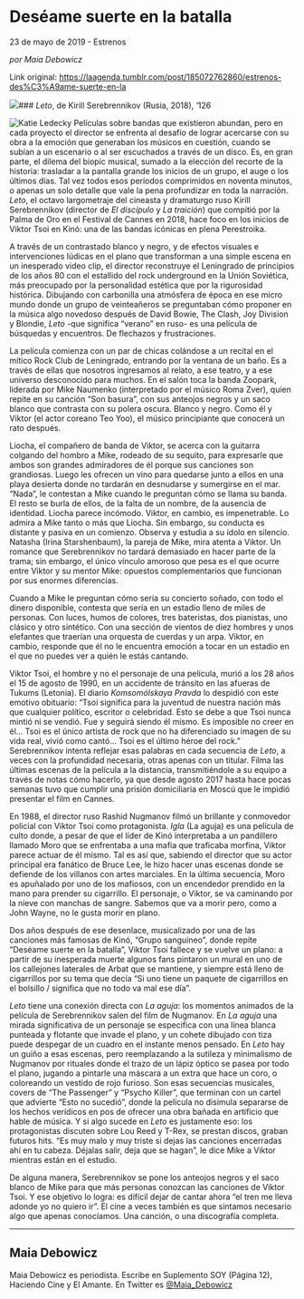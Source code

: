# Deséame suerte en la batalla



23 de mayo de 2019 - Estrenos

_por Maia Debowicz_

Link original: https://laagenda.tumblr.com/post/185072762860/estrenos-des%C3%A9ame-suerte-en-la

![](https://64.media.tumblr.com/e655e23d9a738192fb2e64a2e43c3003/30344478e890a2e4-a3/s500x750/14cab9bb2be33d9194a3bf5adcc740e94645b505.jpg)### *Leto*, de Kirill Serebrennikov (Rusia, 2018), ‘126

![Katie Ledecky](https://64.media.tumblr.com/f435f51cf602faca9dc4685d005f004f/30344478e890a2e4-e1/s400x600/7d2b2f3c608b1b578e46bfbef130290104df21e6.jpg)
Películas sobre bandas que existieron abundan, pero en cada proyecto el director se enfrenta al desafío de lograr acercarse con su obra a la emoción que generaban los músicos en cuestión, cuando se subían a un escenario o al ser escuchados a través de un disco. Es, en gran parte, el dilema del biopic musical, sumado a la elección del recorte de la historia: trasladar a la pantalla grande los inicios de un grupo, el auge o los últimos días. Tal vez todos esos períodos comprimidos en noventa minutos, o apenas un solo detalle que vale la pena profundizar en toda la narración. *Leto*, el octavo largometraje del cineasta y dramaturgo ruso Kirill Serebrennikov (director de *El discípulo* y *La traición*) que compitió por la Palma de Oro en el Festival de Cannes en 2018, hace foco en los inicios de Viktor Tsoi en Kinó: una de las bandas icónicas en plena Perestroika. 

A través de un contrastado blanco y negro, y de efectos visuales e intervenciones lúdicas en el plano que transforman a una simple escena en un inesperado video clip, el director reconstruye el Leningrado de principios de los años 80 con el estallido del rock underground en la Unión Soviética, más preocupado por la personalidad estética que por la rigurosidad histórica. Dibujando con carbonilla una atmósfera de época en ese micro mundo donde un grupo de veinteañeros se preguntaban cómo proponer en la música algo novedoso después de David Bowie, The Clash, Joy Division y Blondie, *Leto* -que significa “verano” en ruso- es una película de búsquedas y encuentros. De flechazos y frustraciones. 

La película comienza con un par de chicas colándose a un recital en el mítico Rock Club de Leningrado, entrando por la ventana de un baño. Es a través de ellas que nosotros ingresamos al relato, a ese teatro, y a ese universo desconocido para muchos. En el salón toca la banda Zoopark, liderada por Mike Naumenko (interpretado por el músico Roma Zver), quien repite en su canción “Son basura”, con sus anteojos negros y un saco blanco que contrasta con su polera oscura. Blanco y negro. Como él y Viktor (el actor coreano Teo Yoo), el músico principiante que conocerá un rato después.

Liocha, el compañero de banda de Viktor, se acerca con la guitarra colgando del hombro a Mike, rodeado de su sequito, para expresarle que ambos son grandes admiradores de él porque sus canciones son grandiosas. Luego les ofrecen un vino para quedarse junto a ellos en una playa desierta donde no tardarán en desnudarse y sumergirse en el mar. “Nada”, le contestan a Mike cuando le preguntan cómo se llama su banda. El resto se burla de ellos, de la falta de un nombre, de la ausencia de identidad. Liocha parece incómodo. Viktor, en cambio, es impenetrable. Lo admira a Mike tanto o más que Liocha. Sin embargo, su conducta es distante y pasiva en un comienzo. Observa y estudia a su ídolo en silencio. Natasha (Irina Starshenbaum), la pareja de Mike, mira atenta a Viktor. Un romance que Serebrennikov no tardará demasiado en hacer parte de la trama; sin embargo, el único vínculo amoroso que pesa es el que ocurre entre Viktor y su mentor Mike: opuestos complementarios que funcionan por sus enormes diferencias. 

Cuando a Mike le preguntan cómo sería su concierto soñado, con todo el dinero disponible, contesta que sería en un estadio lleno de miles de personas. Con luces, humos de colores, tres bateristas, dos pianistas, uno clásico y otro sintético. Con una sección de vientos de diez hombres y unos elefantes que traerían una orquesta de cuerdas y un arpa. Viktor, en cambio, responde que él no le encuentra emoción a tocar en un estadio en el que no puedes ver a quién le estás cantando. 

Viktor Tsoi, el hombre y no el personaje de una película, murió a los 28 años el 15 de agosto de 1990, en un accidente de tránsito en las afueras de Tukums (Letonia). El diario *Komsomólskaya Pravda* lo despidió con este emotivo obituario: “Tsoi significa para la juventud de nuestra nación más que cualquier político, escritor o celebridad. Esto se debe a que Tsoi nunca mintió ni se vendió. Fue y seguirá siendo él mismo. Es imposible no creer en él… Tsoi es el único artista de rock que no ha diferenciado su imagen de su vida real, vivió como cantó… Tsoi es el último héroe del rock.” Serebrennikov intenta reflejar esas palabras en cada secuencia de *Leto*, a veces con la profundidad necesaria, otras apenas con un titular. Filma las últimas escenas de la película a la distancia, transmitiéndole a su equipo a través de notas cómo hacerlo, ya que desde agosto 2017 hasta hace pocas semanas tuvo que cumplir una prisión domiciliaria en Moscú que le impidió presentar el film en Cannes. 

En 1988, el director ruso Rashid Nugmanov filmó un brillante y conmovedor policial con Viktor Tsoi como protagonista. *Igla* (La aguja) es una película de culto donde, a pesar de que el líder de Kinó interpretaba a un pandillero llamado Moro que se enfrentaba a una mafia que traficaba morfina, Viktor parece actuar de él mismo. Tal es así que, sabiendo el director que su actor principal era fanático de Bruce Lee, le hizo hacer unas escenas donde se defiende de los villanos con artes marciales. En la última secuencia, Moro es apuñalado por uno de los mafiosos, con un encendedor prendido en la mano para prender su cigarrillo. El personaje, o Viktor, se va caminando por la nieve con manchas de sangre. Sabemos que va a morir pero, como a John Wayne, no le gusta morir en plano. 

Dos años después de ese desenlace, musicalizado por una de las canciones más famosas de Kinó, “Grupo sanguíneo”, donde repite “Deséame suerte en la batalla”, Viktor Tsoi fallece y se vuelve un plano: a partir de su inesperada muerte algunos fans pintaron un mural en uno de los callejones laterales de Arbat que se mantiene, y siempre está lleno de cigarrillos por su tema que decía “Si uno tiene un paquete de cigarrillos en el bolsillo / significa que no todo va mal ese día”.

*Leto* tiene una conexión directa con *La aguja*: los momentos animados de la película de Serebrennikov salen del film de Nugmanov. En *La aguja* una mirada significativa de un personaje se especifica con una línea blanca punteada y flotante que invade el plano, y un cohete dibujado con tiza puede despegar de un cuadro en el instante menos pensado. En *Leto* hay un guiño a esas escenas, pero reemplazando a la sutileza y minimalismo de Nugmanov por rituales donde el trazo de un lápiz óptico se pasea por todo el plano, jugando a pintarle una máscara a un extra que hace un coro, o coloreando un vestido de rojo furioso. Son esas secuencias musicales, covers de “The Passenger” y “Psycho Killer”, que terminan con un cartel que advierte “Esto no sucedió”, donde la película no disimula separarse de los hechos verídicos en pos de ofrecer una obra bañada en artificio que hable de música. Y si algo sucede en *Leto* es justamente eso: los protagonistas discuten sobre Lou Reed y T-Rex, se prestan discos, graban futuros hits. “Es muy malo y muy triste si dejas las canciones encerradas ahí en tu cabeza. Déjalas salir, deja que se hagan”, le dice Mike a Viktor mientras están en el estudio. 

De alguna manera, Serebrennikov se pone los anteojos negros y el saco blanco de Mike para que más personas conozcan las canciones de Viktor Tsoi. Y ese objetivo lo logra: es difícil dejar de cantar ahora “el tren me lleva adonde yo no quiero ir”. El cine a veces también es que sintamos necesario algo que apenas conocíamos. Una canción, o una discografía completa.

  




---

 Maia Debowicz
--------------

 Maia Debowicz es periodista. Escribe en Suplemento SOY (Página 12), Haciendo Cine y El Amante. En Twitter es [@Maia\_Debowicz](https://twitter.com/Maia_Debowicz?lang=es%E2%80%9D%20%20target=) 

